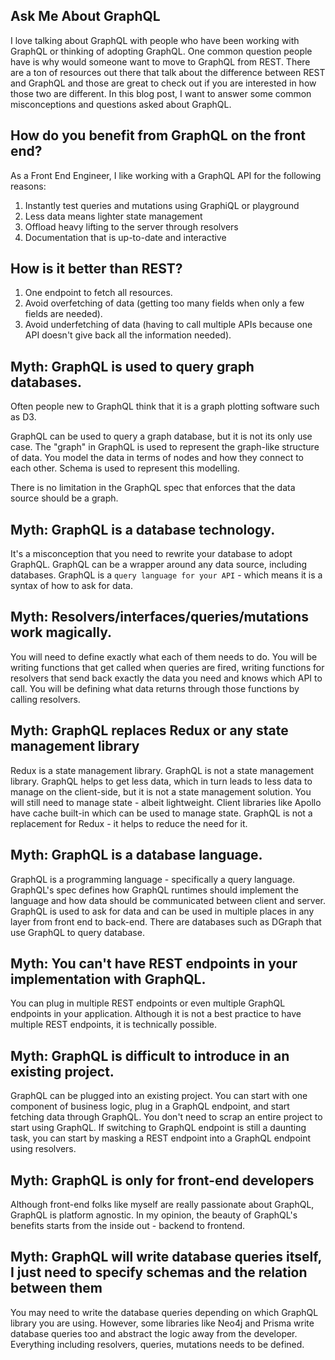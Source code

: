 ## Ask Me About GraphQL 

I love talking about GraphQL with people who have been working with GraphQL or thinking of adopting GraphQL. One common question people have is why would someone want to move to GraphQL from REST. There are a ton of resources out there that talk about the difference between REST and GraphQL and those are great to check out if you are interested in how those two are different. In this blog post, I want to answer some common misconceptions and questions asked about GraphQL.

## How do you benefit from GraphQL on the front end?
As a Front End Engineer, I like working with a GraphQL API for the following reasons:

1. Instantly test queries and mutations using GraphiQL or playground
2. Less data means lighter state management
3. Offload heavy lifting to the server through resolvers
4. Documentation that is up-to-date and interactive

## How is it better than REST? 
1. One endpoint to fetch all resources. 
2. Avoid overfetching of data (getting too many fields when only a few fields are needed).
3. Avoid underfetching of data (having to call multiple APIs because one API doesn't give back all the information needed).

## Myth: GraphQL is used to query graph databases. 
Often people new to GraphQL think that it is a graph plotting software such as D3.

GraphQL can be used to query a graph database, but it is not its only use case. The "graph" in GraphQL is used to represent the graph-like structure of data. You model the data in terms of nodes and how they connect to each other. Schema is used to represent this modelling. 

There is no limitation in the GraphQL spec that enforces that the data source should be a graph.

## Myth: GraphQL is a database technology. 
It's a misconception that you need to rewrite your database to adopt GraphQL. GraphQL can be a wrapper around any data source, including databases. GraphQL is a `query language for your API` - which means it is a syntax of how to ask for data. 

## Myth: Resolvers/interfaces/queries/mutations work magically. 
You will need to define exactly what each of them needs to do. You will be writing functions that get called when queries are fired, writing functions for resolvers that send back exactly the data you need and knows which API to call. You will be defining what data returns through those functions by calling resolvers. 

## Myth: GraphQL replaces Redux or any state management library
Redux is a state management library. GraphQL is not a state management library. GraphQL helps to get less data, which in turn leads to less data to manage on the client-side, but it is not a state management solution. You will still need to manage state - albeit lightweight. Client libraries like Apollo have cache built-in which can be used to manage state. GraphQL is not a replacement for Redux - it helps to reduce the need for it.  

## Myth: GraphQL is a database language. 
GraphQL is a programming language - specifically a query language. GraphQL's spec defines how GraphQL runtimes should implement the language and how data should be communicated between client and server. GraphQL is used to ask for data and can be used in multiple places in any layer from front end to back-end. There are databases such as DGraph that use GraphQL to query database. 

## Myth: You can't have REST endpoints in your implementation with GraphQL. 
You can plug in multiple REST endpoints or even multiple GraphQL endpoints in your application. Although it is not a best practice to have multiple REST endpoints, it is technically possible.

## Myth: GraphQL is difficult to introduce in an existing project. 
GraphQL can be plugged into an existing project. You can start with one component of business logic, plug in a GraphQL endpoint, and start fetching data through GraphQL. You don't need to scrap an entire project to start using GraphQL. If switching to GraphQL endpoint is still a daunting task, you can start by masking a REST endpoint into a GraphQL endpoint using resolvers. 

## Myth: GraphQL is only for front-end developers
Although front-end folks like myself are really passionate about GraphQL, GraphQL is platform agnostic. In my opinion, the beauty of GraphQL's benefits starts from the inside out - backend to frontend.

## Myth: GraphQL will write database queries itself, I just need to specify schemas and the relation between them
You may need to write the database queries depending on which GraphQL library you are using. However, some libraries like Neo4j and Prisma write database queries too and abstract the logic away from the developer. Everything including resolvers, queries, mutations needs to be defined.
